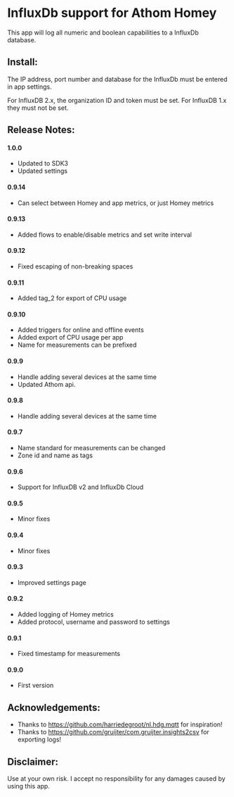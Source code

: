 # InfluxDb support for Athom Homey

This app will log all numeric and boolean capabilities to a InfluxDb database.

## Install:

The IP address, port number and database for the InfluxDb must be entered in app settings.

For InfluxDB 2.x, the organization ID and token must be set.  For InfluxDB 1.x they must not be set.

## Release Notes:

#### 1.0.0

- Updated to SDK3
- Updated settings

#### 0.9.14

- Can select between Homey and app metrics, or just Homey metrics

#### 0.9.13

- Added flows to enable/disable metrics and set write interval 

#### 0.9.12

- Fixed escaping of non-breaking spaces

#### 0.9.11

- Added tag_2 for export of CPU usage

#### 0.9.10

- Added triggers for online and offline events
- Added export of CPU usage per app
- Name for measurements can be prefixed

#### 0.9.9

- Handle adding several devices at the same time
- Updated Athom api.

#### 0.9.8

- Handle adding several devices at the same time

#### 0.9.7

- Name standard for measurements can be changed
- Zone id and name as tags

#### 0.9.6

- Support for InfluxDB v2 and InfluxDb Cloud

#### 0.9.5

- Minor fixes

#### 0.9.4

- Minor fixes

#### 0.9.3

- Improved settings page

#### 0.9.2

- Added logging of Homey metrics
- Added protocol, username and password to settings

#### 0.9.1

- Fixed timestamp for measurements

#### 0.9.0

- First version


## Acknowledgements:

- Thanks to https://github.com/harriedegroot/nl.hdg.mqtt for inspiration!
- Thanks to https://github.com/gruijter/com.gruijter.insights2csv for exporting logs!


## Disclaimer:

Use at your own risk. I accept no responsibility for any damages caused by using this app.
